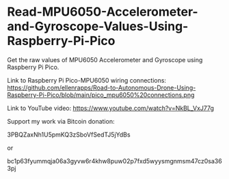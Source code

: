 # Read-MPU6050-Accelerometer-and-Gyroscope-Values-Using-Raspberry-Pi-Pico
Get the raw values of MPU6050 Accelerometer and Gyroscope using Raspberry Pi Pico.

Link to Raspberry Pi Pico-MPU6050 wiring connections: https://github.com/ellenrapps/Road-to-Autonomous-Drone-Using-Raspberry-Pi-Pico/blob/main/pico_mpu6050%20connections.png

Link to YouTube video: https://www.youtube.com/watch?v=NkBL_VxJ77g

Support my work via Bitcoin donation:

3PBQZaxNh1U5pmKQ3zSboVfSedTJ5jYdBs

or

bc1p63fyummqja06a3gyvw6r4khw8puw02p7fxd5wyysmgnmsm47cz0sa363pj
